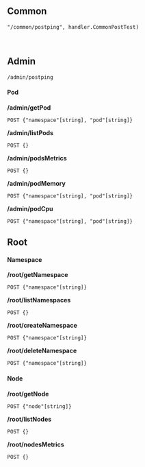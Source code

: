 ## Common

	"/common/postping", handler.CommonPostTest)

​	





## Admin

```
/admin/postping

```

#### Pod

**/admin/getPod**

```
POST {"namespace"[string], "pod"[string]}
```

**/admin/listPods**

```
POST {}
```

**/admin/podsMetrics**

```
POST {}
```

**/admin/podMemory**

```
POST {"namespace"[string], "pod"[string]}
```

**/admin/podCpu**

```
POST {"namespace"[string], "pod"[string]}
```







## Root
#### Namespace

**/root/getNamespace**

```
POST {"namespace"[string]}
```

**/root/listNamespaces**

```
POST {}
```

**/root/createNamespace**

```
POST {"namespace"[string]}
```

**/root/deleteNamespace**

```
POST {"namespace"[string]}
```

#### Node

**/root/getNode**

```
POST {"node"[string]}
```

**/root/listNodes**

```
POST {}
```

**/root/nodesMetrics**

```
POST {}
```

